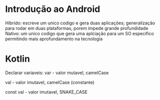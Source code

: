 # Introdução ao Android
Hibrido: escreve um unico codigo e gera duas aplicações; generalização para rodar em duas plataformas, porem impede grande profundidade
Nativo: um unico codigo que gera uma aplciação para um SO especifico permitindo mais aprofundamento na tecnologia

# Kotlin
Declarar variaveis:
var - valor mutavel, camelCase

val - valor imutavel, camelCase (constante)

const val - valor imutavel, SNAKE_CASE
